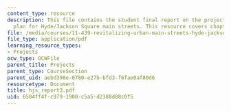 ```yaml
---
content_type: resource
description: This file contains the student final report on the project on the strategy
  plan for Hyde/Jackson Square main streets. This resource covers chapter 10 and appendices.
file: /media/courses/11-439-revitalizing-urban-main-streets-hyde-jackson-square-roslindale-square-boston-spring-2005/6504ff4fc9791900c5a5d2388d88c0f5_hjs_report3.pdf
file_type: application/pdf
learning_resource_types:
- Projects
ocw_type: OCWFile
parent_title: Projects
parent_type: CourseSection
parent_uid: aebd398e-0780-e27b-bfd3-f6fae0af80d6
resourcetype: Document
title: hjs_report3.pdf
uid: 6504ff4f-c979-1900-c5a5-d2388d88c0f5
---
```

